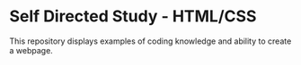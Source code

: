 # Self Directed Study - HTML/CSS
This repository displays examples of coding knowledge and ability to create a webpage.
